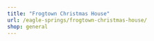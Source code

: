 ```yaml
---
title: "Frogtown Christmas House"
url: /eagle-springs/frogtown-christmas-house/
shop: general
---
```

